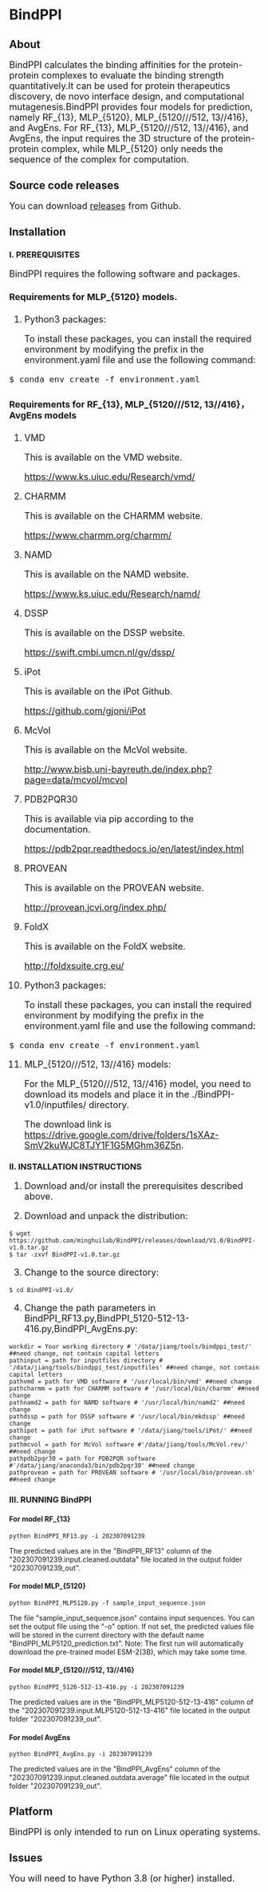 # BindPPI
## About
<font size=4>

BindPPI calculates the binding affinities for the protein-protein complexes to evaluate the binding strength quantitatively.It can be used for protein therapeutics discovery, de novo interface design, and computational mutagenesis.BindPPI provides four models for prediction, namely RF_{13}, MLP_{5120}, MLP_{5120///512, 13//416}, and AvgEns. For RF_{13}, MLP_{5120///512, 13//416}, and AvgEns, the input requires the 3D structure of the protein-protein complex, while MLP_{5120} only needs the sequence of the complex for computation.

</font>

## Source code releases
<font size=4> 
  
You can download [releases](https://github.com/minghuilab/BindPPI/releases/tag/V1.0) from Github.

</font>

## Installation

### I. PREREQUISITES

<font size=4>

BindPPI requires the following software and packages.

#### Requirements for MLP_{5120} models.

1. Python3 packages: 

    To install these packages, you can install the required environment by modifying the prefix in the environment.yaml file and use the following command:

```
$ conda env create -f environment.yaml
```

#### Requirements for RF_{13}, MLP_{5120///512, 13//416}，AvgEns models 

1. VMD

   This is available on the VMD website.

   https://www.ks.uiuc.edu/Research/vmd/

2. CHARMM

   This is available on the CHARMM website.

   https://www.charmm.org/charmm/

3. NAMD

   This is available on the NAMD website.

   https://www.ks.uiuc.edu/Research/namd/

4. DSSP

   This is available on the DSSP website.

   https://swift.cmbi.umcn.nl/gv/dssp/

5. iPot

   This is available on the iPot Github.

   https://github.com/gjoni/iPot

6. McVol

   This is available on the McVol website.

   http://www.bisb.uni-bayreuth.de/index.php?page=data/mcvol/mcvol

7. PDB2PQR30

   This is available via pip according to the documentation.

   https://pdb2pqr.readthedocs.io/en/latest/index.html

8. PROVEAN

   This is available on the PROVEAN website.

   http://provean.jcvi.org/index.php/

9. FoldX

   This is available on the FoldX website.

   http://foldxsuite.crg.eu/
   
10. Python3 packages: 

    To install these packages, you can install the required environment by modifying the prefix in the environment.yaml file and use the following command:

```
$ conda env create -f environment.yaml
```

11. MLP_{5120///512, 13//416} models: 

    For the MLP_{5120///512, 13//416} model, you need to download its models and place it in the ./BindPPI-v1.0/inputfiles/ directory. 
    
    The download link is https://drive.google.com/drive/folders/1sXAz-SmV2kuWJC8TJY1F1G5MGhm36Z5n.

</font>

### II. INSTALLATION INSTRUCTIONS

<font size=4>

1. Download and/or install the prerequisites described above.

2. Download and unpack the distribution:

</font>

```
$ wget https://github.com/minghuilab/BindPPI/releases/download/V1.0/BindPPI-v1.0.tar.gz
$ tar -zxvf BindPPI-v1.0.tar.gz
```

<font size=4>

3. Change to the source directory:

</font>

```
$ cd BindPPI-v1.0/
```

<font size=4>

4. Change the path parameters in BindPPI_RF13.py,BindPPI_5120-512-13-416.py,BindPPI_AvgEns.py:

</font>

```
workdir = Your working directory # '/data/jiang/tools/bindppi_test/' ##need change, not contain capital letters
pathinput = path for inputfiles directory # '/data/jiang/tools/bindppi_test/inputfiles' ##need change, not contain capital letters
pathvmd = path for VMD software # '/usr/local/bin/vmd' ##need change
pathcharmm = path for CHARMM software # '/usr/local/bin/charmm' ##need change
pathnamd2 = path for NAMD software # '/usr/local/bin/namd2' ##need change
pathdssp = path for DSSP software # '/usr/local/bin/mkdssp' ##need change
pathipot = path for iPot software # '/data/jiang/tools/iPot/' ##need change
pathmcvol = path for McVol software #'/data/jiang/tools/McVol.rev/' ##need change
pathpdb2pqr30 = path for PDB2PQR software #'/data/jiang/anaconda3/bin/pdb2pqr30' ##need change
pathprovean = path for PROVEAN software # '/usr/local/bin/provean.sh' ##need change
```

### III. RUNNING BindPPI

#### For model RF_{13}
```
python BindPPI_RF13.py -i 202307091239
```
The predicted values are in the "BindPPI_RF13" column of the "202307091239.input.cleaned.outdata" file located in the output folder "202307091239_out".

#### For model MLP_{5120}
```
python BindPPI_MLP5120.py -f sample_input_sequence.json
```
The file "sample_input_sequence.json" contains input sequences. You can set the output file using the "-o" option. If not set, the predicted values file will be stored in the current directory with the default name "BindPPI_MLP5120_prediction.txt". Note: The first run will automatically download the pre-trained model ESM-2(3B), which may take some time.

#### For model MLP_{5120///512, 13//416}
```
python BindPPI_5120-512-13-416.py -i 202307091239
```
The predicted values are in the "BindPPI_MLP5120-512-13-416" column of the "202307091239.input.MLP5120-512-13-416" file located in the output folder "202307091239_out".

#### For model AvgEns
```
python BindPPI_AvgEns.py -i 202307091239
```
The predicted values are in the "BindPPI_AvgEns" column of the "202307091239.input.cleaned.outdata.average" file located in the output folder "202307091239_out".

## Platform

<font size=4>

BindPPI is only intended to run on Linux operating systems.

</font>

## Issues

<font size=4>

You will need to have Python 3.8 (or higher) installed.

</font>

